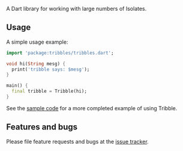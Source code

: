 A Dart library for working with large numbers of Isolates.

## Usage

A simple usage example:

```dart
import 'package:tribbles/tribbles.dart';

void hi(String mesg) {
  print('tribble says: $mesg');
}

main() {
  final tribble = Tribble(hi);
}
```

See the [sample code](example/tribbles_example.dart) for a more completed example of using Tribble.

## Features and bugs

Please file feature requests and bugs at the [issue tracker][tracker].

[tracker]: https://github.com/maks/tribbles/issues/new
